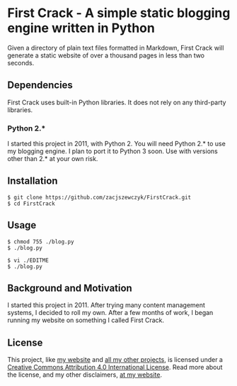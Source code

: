 First Crack - A simple static blogging engine written in Python
===============================================================

Given a directory of plain text files formatted in Markdown, First Crack will generate a static website of over a thousand pages in less than two seconds.

## Dependencies

First Crack uses built-in Python libraries. It does not rely on any third-party libraries.

### Python 2.*

I started this project in 2011, with Python 2. You will need Python 2.\* to use my blogging engine. I plan to port it to Python 3 soon. Use with versions other than 2.\* at your own risk.

## Installation



```
$ git clone https://github.com/zacjszewczyk/FirstCrack.git
$ cd FirstCrack
```

## Usage

```
$ chmod 755 ./blog.py
$ ./blog.py
```

```
$ vi ./EDITME
$ ./blog.py
```

## Background and Motivation

I started this project in 2011. After trying many content management systems, I decided to roll my own. After a few months of work, I began running my website on something I called First Crack.

## License

This project, like [my website](https://zacs.site/) and [all my other projects](https://zacs.site/projects.html), is licensed under a [Creative Commons Attribution 4.0 International License](http://creativecommons.org/licenses/by/4.0/). Read more about the license, and my other disclaimers, [at my website](https://zacs.site/disclaimers.html).